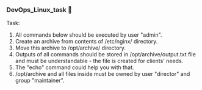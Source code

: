 ### DevOps_Linux_task 🚀

Task:
1. All commands below should be executed by user "admin".
2. Create an archive from contents of /etc/nginx/ directory.
3. Move this archive to /opt/archive/ directory.
4. Outputs of all commands should be stored in /opt/archive/output.txt file and must be understandable - the file is created for clients' needs.
5. The "echo" command could help you with that.
6. /opt/archive and all files inside must be owned by user "director" and group "maintainer".
